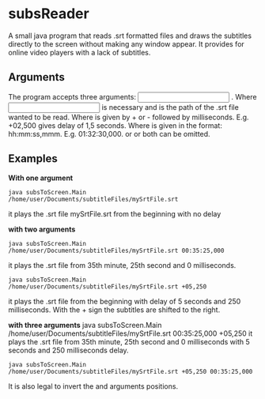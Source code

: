 # subsReader
A small java program that reads .srt formatted files and draws the subtitles directly to the screen without making any window appear. It provides for online video players with a lack of subtitles. 

Arguments
---------
The program accepts three arguments: <input file> <delay> <start point>.
Where <input file> is necessary and is the path of the .srt file wanted to be read.
Where <delay> is given by + or - followed by milliseconds. E.g. +02,500 gives delay of 1,5 seconds.
Where <start point> is given in the format: hh:mm:ss,mmm. E.g. 01:32:30,000.
<delay> or <start point> or both can be omitted. 

Examples
--------
__With one argument__

    java subsToScreen.Main /home/user/Documents/subtitleFiles/mySrtFile.srt
it plays the .srt file mySrtFile.srt from the beginning with no delay

__with two arguments__

    java subsToScreen.Main /home/user/Documents/subtitleFiles/mySrtFile.srt 00:35:25,000
it plays the .srt file from 35th minute, 25th second and 0 milliseconds.
 
    java subsToScreen.Main /home/user/Documents/subtitleFiles/mySrtFile.srt +05,250
it plays the .srt file from the beginning with delay of 5 seconds and 250 milliseconds. With the + sign the subtitles are shifted to the right.

__with three arguments__
    java subsToScreen.Main /home/user/Documents/subtitleFiles/mySrtFile.srt 00:35:25,000 +05,250
it plays the .srt file from 35th minute, 25th second and 0 milliseconds with 5 seconds and 250 milliseconds delay.

    java subsToScreen.Main /home/user/Documents/subtitleFiles/mySrtFile.srt +05,250 00:35:25,000
It is also legal to invert the <delay> and <start time> arguments positions.
